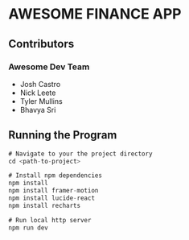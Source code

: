 # AWESOME FINANCE APP

## Contributors

### Awesome Dev Team

- Josh Castro
- Nick Leete
- Tyler Mullins
- Bhavya Sri

## Running the Program

```javascript
# Navigate to your the project directory
cd <path-to-project>

# Install npm dependencies
npm install
npm install framer-motion
npm install lucide-react
npm install recharts

# Run local http server
npm run dev

```
